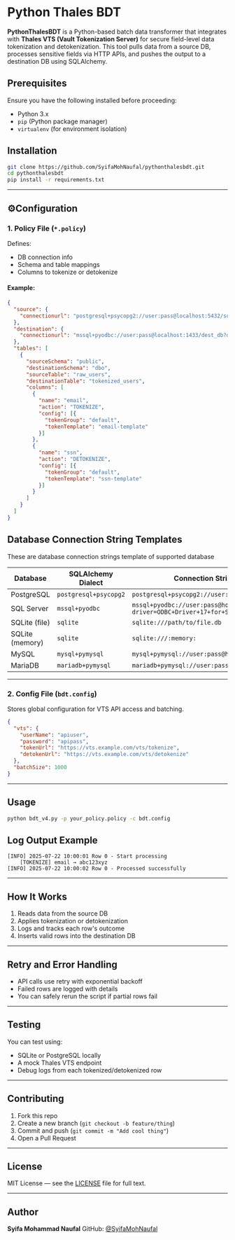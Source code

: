 # Python Thales BDT

**PythonThalesBDT** is a Python-based batch data transformer that integrates with **Thales VTS (Vault Tokenization Server)** for secure field-level data tokenization and detokenization. This tool pulls data from a source DB, processes sensitive fields via HTTP APIs, and pushes the output to a destination DB using SQLAlchemy.

## Prerequisites
Ensure you have the following installed before proceeding:
- Python 3.x
- `pip` (Python package manager)
- `virtualenv` (for environment isolation)

## Installation

```bash
git clone https://github.com/SyifaMohNaufal/pythonthalesbdt.git
cd pythonthalesbdt
pip install -r requirements.txt
````

---

## ⚙Configuration

### 1. Policy File (`*.policy`)

Defines:

* DB connection info
* Schema and table mappings
* Columns to tokenize or detokenize

#### Example:

```json
{
  "source": {
    "connectionurl": "postgresql+psycopg2://user:pass@localhost:5432/source_db"
  },
  "destination": {
    "connectionurl": "mssql+pyodbc://user:pass@localhost:1433/dest_db?driver=ODBC+Driver+17+for+SQL+Server"
  },
  "tables": [
    {
      "sourceSchema": "public",
      "destinationSchema": "dbo",
      "sourceTable": "raw_users",
      "destinationTable": "tokenized_users",
      "columns": [
        {
          "name": "email",
          "action": "TOKENIZE",
          "config": [{
            "tokenGroup": "default",
            "tokenTemplate": "email-template"
          }]
        },
        {
          "name": "ssn",
          "action": "DETOKENIZE",
          "config": [{
            "tokenGroup": "default",
            "tokenTemplate": "ssn-template"
          }]
        }
      ]
    }
  ]
}
```

## Database Connection String Templates
These are database connection strings template of supported database

| Database                      | SQLAlchemy Dialect    | Connection String Format                                                         |
| ----------------------------- | --------------------- | -------------------------------------------------------------------------------- |
| PostgreSQL                    | `postgresql+psycopg2` | `postgresql+psycopg2://user:pass@host:5432/dbname`                               |
| SQL Server                    | `mssql+pyodbc`        | `mssql+pyodbc://user:pass@host:1433/dbname?driver=ODBC+Driver+17+for+SQL+Server` |
| SQLite (file)                 | `sqlite`              | `sqlite:///path/to/file.db`                                                      |
| SQLite (memory)               | `sqlite`              | `sqlite:///:memory:`                                                             |
| MySQL                         | `mysql+pymysql`       | `mysql+pymysql://user:pass@host:3306/dbname`                                     |                                    |
| MariaDB                       | `mariadb+pymysql`     | `mariadb+pymysql://user:pass@host:3306/dbname`                                   |

---

### 2. Config File (`bdt.config`)

Stores global configuration for VTS API access and batching.

```json
{
  "vts": {
    "userName": "apiuser",
    "password": "apipass",
    "tokenUrl": "https://vts.example.com/vts/tokenize",
    "detokenUrl": "https://vts.example.com/vts/detokenize"
  },
  "batchSize": 1000
}
```

---

## Usage

```bash
python bdt_v4.py -p your_policy.policy -c bdt.config
```



## Log Output Example

```
[INFO] 2025-07-22 10:00:01 Row 0 - Start processing
    [TOKENIZE] email → abc123xyz
[INFO] 2025-07-22 10:00:02 Row 0 - Processed successfully
```

---

## How It Works

1. Reads data from the source DB
2. Applies tokenization or detokenization
3. Logs and tracks each row's outcome
4. Inserts valid rows into the destination DB

---

## Retry and Error Handling

* API calls use retry with exponential backoff
* Failed rows are logged with details
* You can safely rerun the script if partial rows fail

---

## Testing

You can test using:

* SQLite or PostgreSQL locally
* A mock Thales VTS endpoint
* Debug logs from each tokenized/detokenized row

---

## Contributing

1. Fork this repo
2. Create a new branch (`git checkout -b feature/thing`)
3. Commit and push (`git commit -m "Add cool thing"`)
4. Open a Pull Request

---

## License

MIT License — see the [LICENSE](LICENSE) file for full text.

---

## Author

**Syifa Mohammad Naufal**
GitHub: [@SyifaMohNaufal](https://github.com/SyifaMohNaufal)

